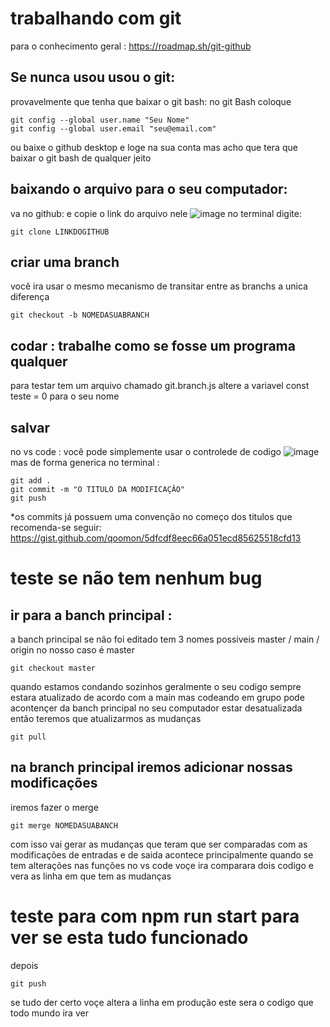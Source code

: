 # trabalhando com git 
para o conhecimento geral : https://roadmap.sh/git-github
## Se nunca usou usou o git:
provavelmente que tenha que baixar o git bash: 
no git Bash coloque 
```
git config --global user.name "Seu Nome"
git config --global user.email "seu@email.com"

```
ou baixe o github desktop e loge na sua conta 
mas acho que tera que baixar o git bash de qualquer jeito 

## baixando o arquivo para o seu computador: 
va no github: e copie o link do arquivo nele 
![image](https://github.com/user-attachments/assets/16511d0c-1eb8-4103-818f-7cc7b13fe0d8)
no terminal digite:
```
git clone LINKDOGITHUB
```
## criar uma branch
você ira usar o mesmo mecanismo de transitar entre as branchs a unica diferença 
```
git checkout -b NOMEDASUABRANCH
```
## codar : trabalhe como se fosse um programa qualquer 
para testar tem um arquivo chamado git.branch.js altere a variavel const teste = 0 para o seu nome 
## salvar
no vs code : você pode simplemente usar o controlede de codigo
![image](https://github.com/user-attachments/assets/8696c4f2-bd08-40ff-8cb1-496496ea450c)
mas de forma generica no terminal :
```
git add .
git commit -m "O TITULO DA MODIFICAÇÂO"
git push 
```
*os commits já possuem uma convenção no começo dos titulos que recomenda-se seguir: https://gist.github.com/qoomon/5dfcdf8eec66a051ecd85625518cfd13

# teste se não tem nenhum bug  
## ir para a banch principal :
a banch principal se não foi editado tem 3 nomes possiveis master / main / origin
no nosso caso é master
```
git checkout master
```
quando estamos condando sozinhos geralmente o seu codigo sempre estara atualizado  de acordo com a main mas codeando em grupo pode acontençer da banch principal no seu computador estar desatualizada
então teremos que atualizarmos as mudanças 
```
git pull
```
## na branch principal iremos adicionar nossas modificações 
iremos fazer o merge 
```
git merge NOMEDASUABANCH
```
com isso vai gerar as mudanças que teram que ser comparadas com as modificações de entradas e de saida acontece principalmente quando se tem alterações nas funções no vs code voçe ira comparara dois codigo e vera as linha em que tem as mudanças 
# teste para com npm run start para ver se esta tudo funcionado 

depois 
```
git push 
```
se tudo der certo voçe altera a linha em produção este sera o codigo que todo mundo ira ver  


